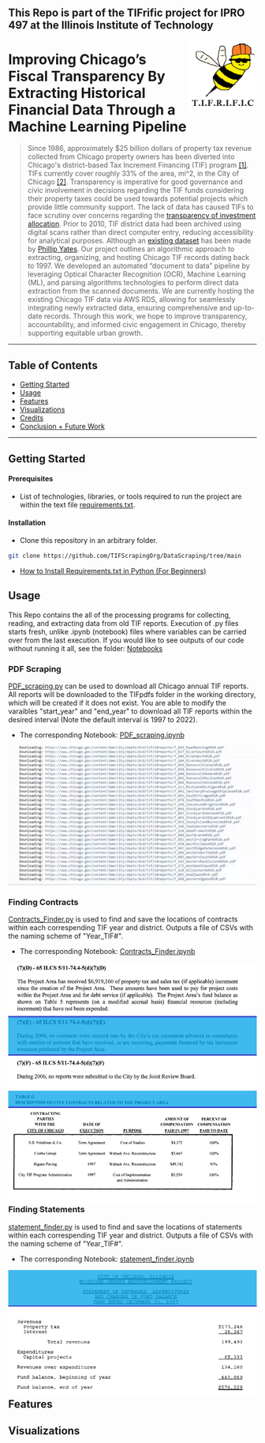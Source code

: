 ## This Repo is part of the TIFrific project for IPRO 497 at the Illinois Institute of Technology

<div>
  <img align="right" width="140" height="140" src="images/project_logo.png" alt="Logo">
</div>

# Improving Chicago’s Fiscal Transparency By Extracting Historical Financial Data Through a Machine Learning Pipeline

> Since 1986, approximately $25 billion dollars of property tax revenue collected from Chicago property owners has been diverted into Chicago's district-based Tax Increment Financing (TIF) program [[1]](https://tifreports.com/illinois-illumination). TIFs currently cover roughly 33% of the area, mi^2, in the City of Chicago [[2]](https://chicagopolicyreview.org/2023/04/13/redevelopment-for-who-how-tif-redistributes-public-funds-to-the-wealthy/). Transparency is imperative for good governance and civic involvement in decisions regarding the TIF funds considering their property taxes could be used towards potential projects which provide little community support. The lack of data has caused TIFs to face scrutiny over concerns regarding the [transparency of investment allocation](https://socialistworker.org/2017/07/27/protesting-another-tif-theft-in-chicago). Prior to 2010, TIF district data had been archived using digital scans rather than direct computer entry, reducing accessibility for analytical purposes. Although an [existing dataset](https://github.com/philipayates/chicago2022TIF) has been made by [Phillip Yates](https://github.com/philipayates). Our project outlines an algorithmic approach to extracting, organizing, and hosting Chicago TIF records dating back to 1997. We developed an automated “document to data” pipeline by leveraging Optical Character Recognition (OCR), Machine Learning (ML), and parsing algorithms technologies to perform direct data extraction from the scanned documents. We are currently hosting the existing Chicago TIF data via AWS RDS, allowing for seamlessly integrating newly extracted data, ensuring comprehensive and up-to-date records. Through this work, we hope to improve transparency, accountability, and informed civic engagement in Chicago, thereby supporting equitable urban growth.

---
## Table of Contents

- [Getting Started](#getting-started)
- [Usage](#usage)
- [Features](#features)
- [Visualizations](#visualizations)
- [Credits](#credits)
- [Conclusion + Future Work](#conclusion)
---

## Getting Started
#### Prerequisites
- List of technologies, libraries, or tools required to run the project are within the text file [requirements.txt](https://github.com/TIFScrapingOrg/DataScraping/blob/main/requirements.txt).


#### Installation

- Clone this repository in an arbitrary folder.

```sh
git clone https://github.com/TIFScrapingOrg/DataScraping/tree/main
```

- [How to Install Requirements.txt in Python (For Beginners)](https://www.youtube.com/watch?v=GK0usm20xes)


## Usage
This Repo contains the all of the processing programs for collecting, reading, and extracting data from old TIF reports. Execution of .py files starts fresh, unlike .ipynb (notebook) files where variables can be carried over from the last execution. If you would like to see outputs of our code without running it all, see the folder: [Notebooks](https://github.com/TIFScrapingOrg/DataScraping/tree/main/Notebooks)

### PDF Scraping
[PDF_scraping.py](https://github.com/TIFScrapingOrg/DataScraping/blob/main/PDF_scraping.py) can be used to download all Chicago annual TIF reports. All reports will be downloaded to the TIFpdfs folder in the working directory, which will be created if it does not exist. You are able to modify the varaibles "start_year" and "end_year" to download all TIF reports within the desired interval (Note the default interval is 1997 to 2022).
- The corresponding Notebook: [PDF_scraping.ipynb](https://github.com/TIFScrapingOrg/DataScraping/blob/main/Notebooks/PDF_scraping.ipynb) 


<div>
  <img align="center" src="images/scrape_pdfs.gif" alt="scrape_pdfs">
</div>



### Finding Contracts
[Contracts_Finder.py](https://github.com/TIFScrapingOrg/DataScraping/blob/main/Contracts_Finder.py) is used to find and save the locations of contracts within each correspending TIF year and district. Outputs a file of CSVs with the naming scheme of "Year_TIF#".
- The corresponding Notebook: [Contracts_Finder.ipynb](https://github.com/TIFScrapingOrg/DataScraping/blob/main/Notebooks/Contracts_Finder.ipynb) 


<div>
  <img align="right" src="images/no_contracts.png" alt="no contracts">
</div>


<div>
  <img align="left" src="images/yes_contracts.png" alt="yes contracts">
</div>




### Finding Statements
[statement_finder.py](https://github.com/TIFScrapingOrg/DataScraping/blob/main/statement_finder.py) is used to find and save the locations of statements within each correspending TIF year and district. Outputs a file of CSVs with the naming scheme of "Year_TIF#".
- The corresponding Notebook: [statement_finder.ipynb](https://github.com/TIFScrapingOrg/DataScraping/blob/main/Notebooks/statement_finder.ipynb) 

<div>
  <img align="left" src="images/Find_balance.png" alt="find_balance">
</div>


## Features

## Visualizations






